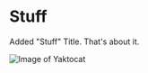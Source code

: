 # Stuff #

Added "Stuff" Title. That's about it.

![Image of Yaktocat](https://octodex.github.com/images/yaktocat.png)
